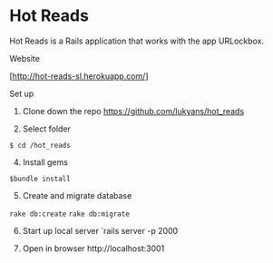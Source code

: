 # Hot Reads

Hot Reads is a Rails application that works with the app URLockbox.

Website

[http://hot-reads-sl.herokuapp.com/]

Set up

1. Clone down the repo
https://github.com/lukyans/hot_reads

2. Select folder

`$ cd /hot_reads`

4. Install gems

`$bundle install`

5. Create and migrate database

`rake db:create`
`rake db:migrate`

6. Start up local server
`rails server -p 2000

7. Open in browser
http://localhost:3001

